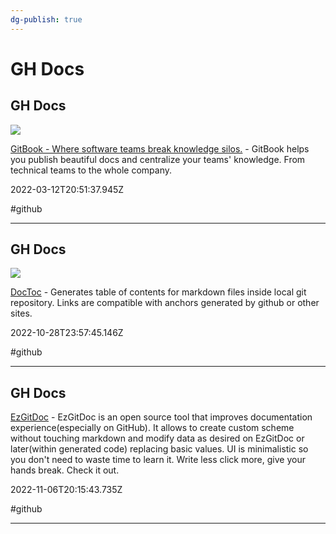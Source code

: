 ```yaml
---
dg-publish: true
---
```


# GH Docs

## GH Docs

![](https://framerusercontent.com/images/5atZKsWqZp0KjjrRoYVcyTGZSc.png)

[GitBook - Where software teams break knowledge silos.](https://www.gitbook.com) - GitBook helps you publish beautiful docs and centralize your teams' knowledge. From technical teams to the whole company.

2022-03-12T20:51:37.945Z

#github

---

## GH Docs

![](https://opengraph.githubassets.com/8c53eea86b1530c9a4fe7c8358da28cacdaaf0584762c70d66ab75aa9b9c4ff0/thlorenz/doctoc)

[DocToc](https://github.com/thlorenz/doctoc) - Generates table of contents for markdown files inside local git repository. Links are compatible with anchors generated by github or other sites.

2022-10-28T23:57:45.146Z

#github

---

## GH Docs

[EzGitDoc](https://os-expected.github.io/EzGitDoc) - EzGitDoc is an open source tool that improves documentation experience(especially on GitHub). It allows to create custom scheme without touching markdown and modify data as desired on EzGitDoc or later(within generated code) replacing basic values. UI is minimalistic so you don't need to waste time to learn it. Write less click more, give your hands break. Check it out.

2022-11-06T20:15:43.735Z

#github

---
